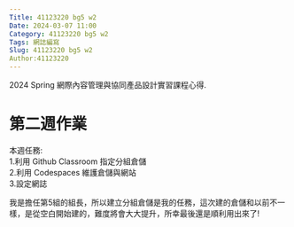 ```yaml
---
Title: 41123220 bg5 w2
Date: 2024-03-07 11:00
Category: 41123220 bg5 w2
Tags: 網誌編寫
Slug: 41123220 bg5 w2
Author:41123220
---
```


2024 Spring 網際內容管理與協同產品設計實習課程心得.

<!-- PELICAN_END_SUMMARY -->

# 第二週作業
本週任務:<br>
1.利用 Github Classroom 指定分組倉儲<br>
2.利用 Codespaces 維護倉儲與網站<br>
3.設定網誌<br>

我是擔任第5組的組長，所以建立分組倉儲是我的任務，這次建的倉儲和以前不一樣，是從空白開始建的，難度將會大大提升，所幸最後還是順利用出來了!
